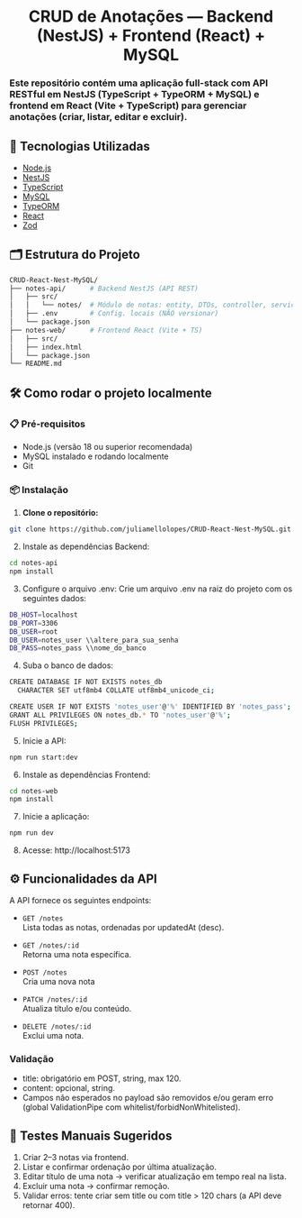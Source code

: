 <h1 align="center"> CRUD de Anotações — Backend (NestJS) + Frontend (React) + MySQL

<h3>
  Este repositório contém uma aplicação full-stack com API RESTful em NestJS (TypeScript + TypeORM + MySQL) e frontend em React (Vite + TypeScript) para gerenciar anotações (criar, listar, editar e excluir).
</h2>

## 🚀 Tecnologias Utilizadas

- [Node.js](https://nodejs.org/)
- [NestJS](https://nestjs.com/)
- [TypeScript](https://www.typescriptlang.org/)
- [MySQL](https://www.mysql.com/)
- [TypeORM](https://typeorm.io/)
- [React](https://react.dev/)
- [Zod](https://zod.dev/)

## 🗂️ Estrutura do Projeto
```bash
CRUD-React-Nest-MySQL/
├── notes-api/      # Backend NestJS (API REST)
│   ├── src/
│   │   └── notes/  # Módulo de notas: entity, DTOs, controller, service
│   ├── .env        # Config. locais (NÃO versionar)
│   └── package.json
├── notes-web/      # Frontend React (Vite + TS)
│   ├── src/
│   ├── index.html
│   └── package.json
└── README.md
```

## 🛠️ Como rodar o projeto localmente

### 📋 Pré-requisitos

- Node.js (versão 18 ou superior recomendada)
- MySQL instalado e rodando localmente
- Git

### 📦 Instalação

1. **Clone o repositório:**

```bash
git clone https://github.com/juliamellolopes/CRUD-React-Nest-MySQL.git
```

2. Instale as dependências Backend:

```bash
cd notes-api
npm install
```

3. Configure o arquivo .env:
Crie um arquivo .env na raiz do projeto com os seguintes dados:

```bash
DB_HOST=localhost
DB_PORT=3306
DB_USER=root
DB_USER=notes_user \\altere_para_sua_senha
DB_PASS=notes_pass \\nome_do_banco
```

4. Suba o banco de dados:

```bash
CREATE DATABASE IF NOT EXISTS notes_db
  CHARACTER SET utf8mb4 COLLATE utf8mb4_unicode_ci;

CREATE USER IF NOT EXISTS 'notes_user'@'%' IDENTIFIED BY 'notes_pass';
GRANT ALL PRIVILEGES ON notes_db.* TO 'notes_user'@'%';
FLUSH PRIVILEGES;
```

5. Inicie a API:
   
```bash
npm run start:dev
```

6. Instale as dependências Frontend:

```bash
cd notes-web
npm install
```

7. Inicie a aplicação:

```bash
npm run dev
```

8. Acesse: http://localhost:5173

## ⚙️ Funcionalidades da API

A API fornece os seguintes endpoints:

- `GET /notes`  
  Lista todas as notas, ordenadas por updatedAt (desc).

- `GET /notes/:id`  
  Retorna uma nota específica.

- `POST /notes`  
  Cria uma nova nota

- `PATCH /notes/:id`  
  Atualiza título e/ou conteúdo.

- `DELETE /notes/:id`  
  Exclui uma nota.

### Validação

- title: obrigatório em POST, string, max 120.
- content: opcional, string.
- Campos não esperados no payload são removidos e/ou geram erro (global ValidationPipe com whitelist/forbidNonWhitelisted).

## 🧪 Testes Manuais Sugeridos

1. Criar 2–3 notas via frontend.
2. Listar e confirmar ordenação por última atualização.
3. Editar título de uma nota → verificar atualização em tempo real na lista.
4. Excluir uma nota → confirmar remoção.
5. Validar erros: tente criar sem title ou com title > 120 chars (a API deve retornar 400).
